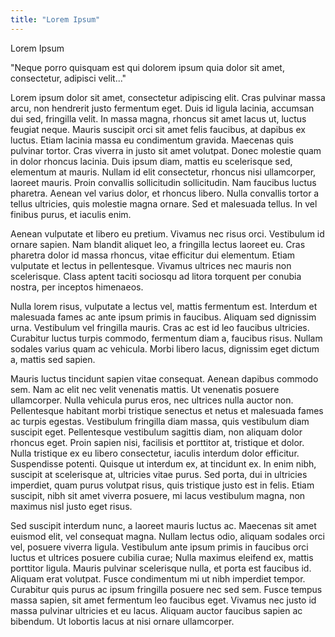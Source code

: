 ```yaml
---
title: "Lorem Ipsum"
---
```


Lorem Ipsum

"Neque porro quisquam est qui dolorem ipsum quia dolor sit amet, consectetur, adipisci velit..."

Lorem ipsum dolor sit amet, consectetur adipiscing elit. Cras pulvinar massa arcu, non hendrerit justo fermentum eget. Duis id ligula lacinia, accumsan dui sed, fringilla velit. In massa magna, rhoncus sit amet lacus ut, luctus feugiat neque. Mauris suscipit orci sit amet felis faucibus, at dapibus ex luctus. Etiam lacinia massa eu condimentum gravida. Maecenas quis pulvinar tortor. Cras viverra in justo sit amet volutpat. Donec molestie quam in dolor rhoncus lacinia. Duis ipsum diam, mattis eu scelerisque sed, elementum at mauris. Nullam id elit consectetur, rhoncus nisi ullamcorper, laoreet mauris. Proin convallis sollicitudin sollicitudin. Nam faucibus luctus pharetra. Aenean vel varius dolor, et rhoncus libero. Nulla convallis tortor a tellus ultricies, quis molestie magna ornare. Sed et malesuada tellus. In vel finibus purus, et iaculis enim.

Aenean vulputate et libero eu pretium. Vivamus nec risus orci. Vestibulum id ornare sapien. Nam blandit aliquet leo, a fringilla lectus laoreet eu. Cras pharetra dolor id massa rhoncus, vitae efficitur dui elementum. Etiam vulputate et lectus in pellentesque. Vivamus ultrices nec mauris non scelerisque. Class aptent taciti sociosqu ad litora torquent per conubia nostra, per inceptos himenaeos.

Nulla lorem risus, vulputate a lectus vel, mattis fermentum est. Interdum et malesuada fames ac ante ipsum primis in faucibus. Aliquam sed dignissim urna. Vestibulum vel fringilla mauris. Cras ac est id leo faucibus ultricies. Curabitur luctus turpis commodo, fermentum diam a, faucibus risus. Nullam sodales varius quam ac vehicula. Morbi libero lacus, dignissim eget dictum a, mattis sed sapien.

Mauris luctus tincidunt sapien vitae consequat. Aenean dapibus commodo sem. Nam ac elit nec velit venenatis mattis. Ut venenatis posuere ullamcorper. Nulla vehicula purus eros, nec ultrices nulla auctor non. Pellentesque habitant morbi tristique senectus et netus et malesuada fames ac turpis egestas. Vestibulum fringilla diam massa, quis vestibulum diam suscipit eget. Pellentesque vestibulum sagittis diam, non aliquam dolor rhoncus eget. Proin sapien nisi, facilisis et porttitor at, tristique et dolor. Nulla tristique ex eu libero consectetur, iaculis interdum dolor efficitur. Suspendisse potenti. Quisque ut interdum ex, at tincidunt ex. In enim nibh, suscipit at scelerisque at, ultricies vitae purus. Sed porta, dui in ultricies imperdiet, quam purus volutpat risus, quis tristique justo est in felis. Etiam suscipit, nibh sit amet viverra posuere, mi lacus vestibulum magna, non maximus nisl justo eget risus.

Sed suscipit interdum nunc, a laoreet mauris luctus ac. Maecenas sit amet euismod elit, vel consequat magna. Nullam lectus odio, aliquam sodales orci vel, posuere viverra ligula. Vestibulum ante ipsum primis in faucibus orci luctus et ultrices posuere cubilia curae; Nulla maximus eleifend ex, mattis porttitor ligula. Mauris pulvinar scelerisque nulla, et porta est faucibus id. Aliquam erat volutpat. Fusce condimentum mi ut nibh imperdiet tempor. Curabitur quis purus ac ipsum fringilla posuere nec sed sem. Fusce tempus massa sapien, sit amet fermentum leo faucibus eget. Vivamus nec justo id massa pulvinar ultricies et eu lacus. Aliquam auctor faucibus sapien ac bibendum. Ut lobortis lacus at nisi ornare ullamcorper.
